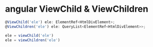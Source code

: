 # angular ViewChild & ViewChildren

```ts
@ViewChild('ele') ele: ElementRef<HtmlDivElement>;
@ViewChildren('ele') ele: QueryList<ElementRef<HtmlDivElement>>;

ele = viewChild('ele')
ele = viewChildren('ele')
```
